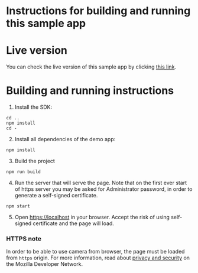 Instructions for building and running this sample app
=====================================================

# Live version

You can check the live version of this sample app by clicking [this link](https://blinkid.github.io/blinkid-web/demo/build/index.html).

# Building and running instructions

1. Install the SDK:

```
cd ..
npm install
cd -
```

2. Install all dependencies of the demo app:

```
npm install
```

3. Build the project

```
npm run build
```

4. Run the server that will serve the page. Note that on the first ever start of https server you may be asked for Administrator password, in order to generate a self-signed certificate.

```
npm start
```

5. Open [https://localhost](https://localhost) in your browser. Accept the risk of using self-signed certificate and the page will load.

### HTTPS note

In order to be able to use camera from browser, the page must be loaded from `https` origin. For more information, read about [privacy and security](https://developer.mozilla.org/en-US/docs/Web/API/MediaDevices/getUserMedia#Privacy_and_security) on the Mozilla Developer Network.
